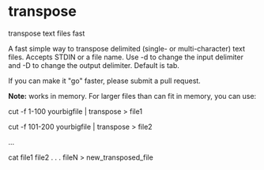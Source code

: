 # transpose
transpose text files fast

A fast simple way to transpose delimited (single- or multi-character) text files. Accepts STDIN or a file name. Use -d to change the input delimiter and -D to change the output delimiter. Default is tab.

If you can make it "go" faster, please submit a pull request.

**Note:** works in memory. For larger files than can fit in memory, you can use:

cut -f 1-100 yourbigfile | transpose > file1

cut -f 101-200 yourbigfile | transpose > file2

...

cat file1 file2 . . . fileN > new_transposed_file
